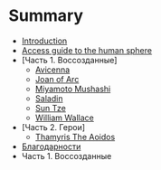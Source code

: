 # Summary

* [Introduction](README.md)
* [Access guide to the human sphere](access-guide-to-the-human-sphere.md)
* [Часть 1. Воссозданные]
   * [Avicenna](avicenna.md)
   * [Joan of Arc](joan_of_arc.md)
   * [Miyamoto Mushashi](miyamoto_musashi.md)
   * [Saladin](saladin.md)
   * [Sun Tze](sun_tze.md)
   * [William Wallace](william_wallace.md)
* [Часть 2. Герои]
   * [Thamyris The Aoidos](part2/thamyris_the_aoidos.md)
* [Благодарности](AUTHORS.md)
* Часть 1. Воссозданные

